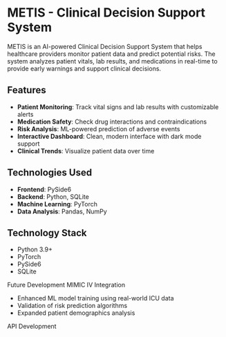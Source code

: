# METIS - Clinical Decision Support System

METIS is an AI-powered Clinical Decision Support System that helps healthcare providers monitor patient data and predict potential risks. The system analyzes patient vitals, lab results, and medications in real-time to provide early warnings and support clinical decisions.

## Features

* **Patient Monitoring**: Track vital signs and lab results with customizable alerts
* **Medication Safety**: Check drug interactions and contraindications
* **Risk Analysis**: ML-powered prediction of adverse events
* **Interactive Dashboard**: Clean, modern interface with dark mode support
* **Clinical Trends**: Visualize patient data over time

## Technologies Used

* **Frontend**: PySide6
* **Backend**: Python, SQLite
* **Machine Learning**: PyTorch
* **Data Analysis**: Pandas, NumPy

## Technology Stack

* Python 3.9+
* PyTorch
* PySide6
* SQLite


Future Development
MIMIC IV Integration

* Enhanced ML model training using real-world ICU data
* Validation of risk prediction algorithms
* Expanded patient demographics analysis

API Development



